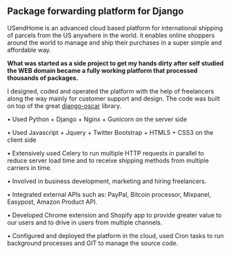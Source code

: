 <h2>Package forwarding platform for Django</h2>

USendHome is an advanced cloud based platform for international shipping of parcels from the US anywhere in the world.
it enables online shoppers around the world to manage and ship their purchases in a super simple and affordable way.

<strong font-size="14">What was started as a side project to get my hands dirty after self studied the WEB domain became a fully working platform that processed thousands of packages.</strong>

I designed, coded and operated the platform with the help of freelancers along the way mainly for customer support and design.
The code was built on top of the great <a href="https://github.com/django-oscar/django-oscar" target="_blank">django-oscar</a> library.

• Used Python + Django + Nginx + Gunicorn on the server side

• Used Javascript + Jquery + Twitter Bootstrap + HTML5 + CSS3 on the client side

• Extensively used Celery to run multiple HTTP requests in parallel to reduce server load time and to receive shipping methods from multiple carriers in time.

• Involved in business development, marketing and hiring freelancers.

• Integrated external APIs such as: PayPal, Bitcoin processor, Mixpanel, Easypost, Amazon Product API.

• Developed Chrome extension and Shopify app to provide greater value to our users and to drive in users from multiple channels.

• Configured and deployed the platform in the cloud, used Cron tasks to run background processes and GIT to manage the source code.
